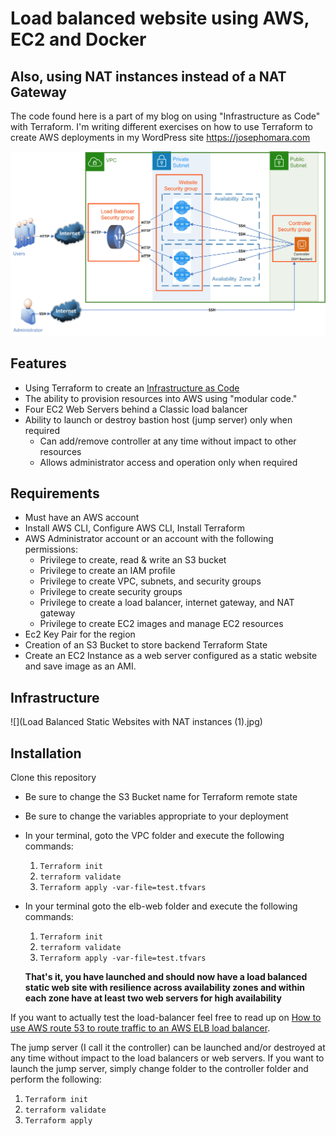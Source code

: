 # Load balanced website using AWS, EC2 and Docker

## Also, using NAT instances instead of a NAT Gateway
The code found here is a part of my blog on using "Infrastructure as Code" with Terraform.  I'm writing different exercises on how to use Terraform to create AWS deployments in my WordPress site [https://josephomara.com ](https://wordpress.com/post/josephomara.com/990)


<img src="Load Balanced Static Websites.jpg">

## Features
* Using Terraform to create an [Infrastructure as Code](wordpress.com/post/josephomara.com/377)
* The ability to provision resources into AWS using "modular code."
* Four EC2 Web Servers behind a Classic load balancer
* Ability to launch or destroy bastion host (jump server) only when required
	* Can add/remove controller at any time without impact to other resources
	*  	Allows administrator access and operation only when required

## Requirements

- Must have an AWS account
- Install AWS CLI, Configure AWS CLI, Install Terraform
- AWS Administrator account or an account with the following permissions:
  - Privilege to create, read & write an S3 bucket
  - Privilege to create an IAM profile
  - Privilege to create VPC, subnets, and security groups
  - Privilege to create security groups
  - Privilege to create a load balancer, internet gateway, and NAT gateway
  - Privilege to create EC2 images and manage EC2 resources
- Ec2 Key Pair for the region
- Creation of an S3 Bucket to store backend Terraform State
- Create an EC2 Instance as a web server configured as a static website and save image as an AMI. 

## Infrastructure
![](Load Balanced Static Websites with NAT instances (1).jpg)

## Installation
 Clone this repository

* Be sure to change the S3 Bucket name for Terraform remote state
* Be sure to change the variables appropriate to your deployment
* In your terminal, goto the VPC folder and execute the following commands:

   1. `Terraform init`
   2. `terraform validate`
   3. `Terraform apply -var-file=test.tfvars`

* In your terminal goto the elb-web folder and execute the following commands:

   1. `Terraform init`
   2. `terraform validate`
   3. `Terraform apply -var-file=test.tfvars`

   **That's it, you have launched and should now have a load balanced static web site with resilience across availability zones and within each zone have at least two web servers for high availability** 

If you want to actually test the load-balancer feel free to read up on [How to use AWS route 53 to route traffic to an AWS ELB load balancer](docs.aws.amazon.com/Route53/latest/DeveloperGuide/routing-to-elb-load-balancer.html).  

The jump server (I call it the controller) can be launched and/or destroyed at any time without impact to the load balancers or web servers.  If you want to launch the jump server, simply change folder to the controller folder and perform the following:

1. `Terraform init`
2. `terraform validate`
3. `Terraform apply`

